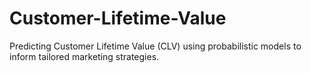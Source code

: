 # Customer-Lifetime-Value
Predicting Customer Lifetime Value (CLV) using probabilistic models to inform tailored marketing strategies.
